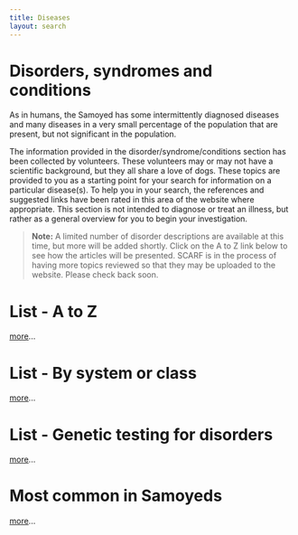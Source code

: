 ```yaml
---
title: Diseases
layout: search
---
```


# Disorders, syndromes and conditions

As in humans, the Samoyed has some intermittently diagnosed diseases and many diseases in a very small percentage of the population that are present, but not significant in the population.

The information provided in the disorder/syndrome/conditions section has been collected by volunteers.
These volunteers may or may not have a scientific background, but they all share a love of dogs.
These topics are provided to you as a starting point for your search for information on a particular disease(s).
To help you in your search, the references and suggested links have been rated in this area of the website where appropriate.
This section is not intended to diagnose or treat an illness, but rather as a general overview for you to begin your investigation.

> **Note:** A limited number of disorder descriptions are available at this time, but more will be added shortly.
> Click on the A to Z link below to see how the articles will be presented.
> SCARF is in the process of having more topics reviewed so that they may be uploaded to the website.
> Please check back soon.

# List - A to Z

[more](/diseases/a-to-z-diseases)...

# List - By system or class

[more](/diseases/by-system-or-class)...

# List - Genetic testing for disorders

[more](/diseases/genetic-disorders/)...

# Most common in Samoyeds

[more](/diseases/most-common-diagnoses)...
